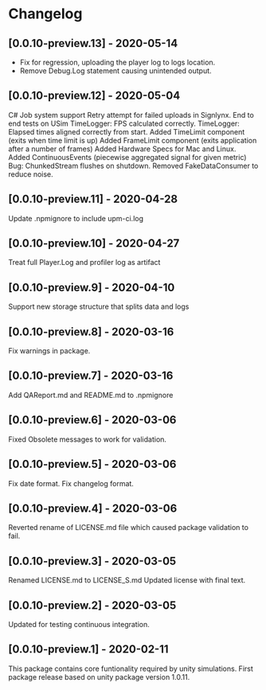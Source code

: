 # Changelog

## [0.0.10-preview.13] - 2020-05-14

- Fix for regression, uploading the player log to logs location.
- Remove Debug.Log statement causing unintended output.

## [0.0.10-preview.12] - 2020-05-04

C# Job system support
Retry attempt for failed uploads in Signlynx.
End to end tests on USim
TimeLogger: FPS calculated correctly.
TimeLogger: Elapsed times aligned correctly from start.
Added TimeLimit component (exits when time limit is up)
Added FrameLimit component (exits application after a number of frames)
Added Hardware Specs for Mac and Linux.
Added ContinuousEvents (piecewise aggregated signal for given metric)
Bug: ChunkedStream flushes on shutdown.
Removed FakeDataConsumer to reduce noise.

## [0.0.10-preview.11] - 2020-04-28

Update .npmignore to include upm-ci.log

## [0.0.10-preview.10] - 2020-04-27

Treat full Player.Log and profiler log as artifact

## [0.0.10-preview.9] - 2020-04-10

Support new storage structure that splits data and logs

## [0.0.10-preview.8] - 2020-03-16

Fix warnings in package.

## [0.0.10-preview.7] - 2020-03-16

Add QAReport.md and README.md to .npmignore

## [0.0.10-preview.6] - 2020-03-06

Fixed Obsolete messages to work for validation.

## [0.0.10-preview.5] - 2020-03-06

Fix date format.
Fix changelog format.

## [0.0.10-preview.4] - 2020-03-06

Reverted rename of LICENSE.md file which caused package validation to fail.

## [0.0.10-preview.3] - 2020-03-05

Renamed LICENSE.md to LICENSE_S.md
Updated license with final text.

## [0.0.10-preview.2] - 2020-03-05

Updated for testing continuous integration.

## [0.0.10-preview.1] - 2020-02-11

This package contains core funtionality required by unity simulations.
First package release based on unity package version 1.0.11.

